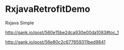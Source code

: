 # RxjavaRetrofitDemo
Rxjava Simple

http://gank.io/post/560e15be2dca930e00da1083#toc_1

http://gank.io/post/56e80c2c677659311bed9841
